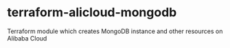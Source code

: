 # terraform-alicloud-mongodb
Terraform module which creates MongoDB instance and other resources on Alibaba Cloud

